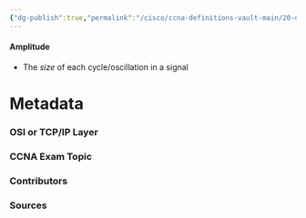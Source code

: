 ```yaml
---
{"dg-publish":true,"permalink":"/cisco/ccna-definitions-vault-main/20-definitions/amplitude/","tags":["defs_ccna"]}
---
```


#### Amplitude
- The *size* of each cycle/oscillation in a signal







# Metadata
### OSI or TCP/IP Layer

### CCNA Exam Topic

### Contributors

### Sources

